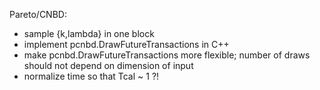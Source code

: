
Pareto/CNBD:
* sample {k,lambda} in one block
* implement pcnbd.DrawFutureTransactions in C++
* make pcnbd.DrawFutureTransactions more flexible; number of draws should not depend on dimension of input
* normalize time so that Tcal ~ 1 ?!
